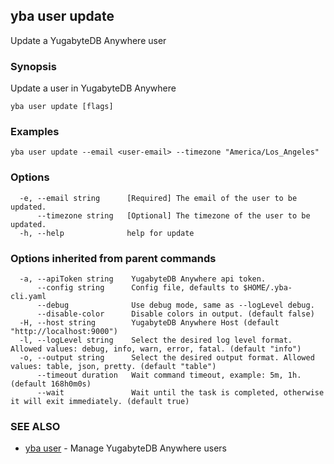 ## yba user update

Update a YugabyteDB Anywhere user

### Synopsis

Update a user in YugabyteDB Anywhere

```
yba user update [flags]
```

### Examples

```
yba user update --email <user-email> --timezone "America/Los_Angeles"
```

### Options

```
  -e, --email string      [Required] The email of the user to be updated.
      --timezone string   [Optional] The timezone of the user to be updated.
  -h, --help              help for update
```

### Options inherited from parent commands

```
  -a, --apiToken string    YugabyteDB Anywhere api token.
      --config string      Config file, defaults to $HOME/.yba-cli.yaml
      --debug              Use debug mode, same as --logLevel debug.
      --disable-color      Disable colors in output. (default false)
  -H, --host string        YugabyteDB Anywhere Host (default "http://localhost:9000")
  -l, --logLevel string    Select the desired log level format. Allowed values: debug, info, warn, error, fatal. (default "info")
  -o, --output string      Select the desired output format. Allowed values: table, json, pretty. (default "table")
      --timeout duration   Wait command timeout, example: 5m, 1h. (default 168h0m0s)
      --wait               Wait until the task is completed, otherwise it will exit immediately. (default true)
```

### SEE ALSO

* [yba user](yba_user.md)	 - Manage YugabyteDB Anywhere users

